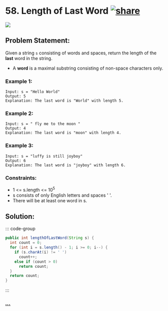 # 58. Length of Last Word [![share]](https://leetcode.com/problems/length-of-last-word)

![][easy]

## Problem Statement:

Given a string `s` consisting of words and spaces, return the length of the **last** word in the string.

- A **word** is a maximal substring consisting of non-space characters only.

### Example 1:

```
Input: s = "Hello World"
Output: 5
Explanation: The last word is "World" with length 5.
```

### Example 2:

```
Input: s = " fly me to the moon "
Output: 4
Explanation: The last word is "moon" with length 4.
```

### Example 3:

```
Input: s = "luffy is still joyboy"
Output: 6
Explanation: The last word is "joyboy" with length 6.
```

### Constraints:

- 1 <= s.length <= 10<sup>5</sup>
- s consists of only English letters and spaces ' '.
- There will be at least one word in s.

## Solution:

::: code-group

```java
public int lengthOfLastWord(String s) {
  int count = 0;
  for (int i = s.length() - 1; i >= 0; i--) {
    if (s.charAt(i) != ' ')
      count++;
    else if (count > 0)
      return count;
  }
  return count;
}
```

:::

### [_..._](#)

```

```

<!----------------------------------{ link }--------------------------------->

[share]: https://img.icons8.com/external-anggara-blue-anggara-putra/20/000000/external-share-user-interface-basic-anggara-blue-anggara-putra-2.png
[easy]: https://img.shields.io/badge/Difficulty-Easy-green.svg
